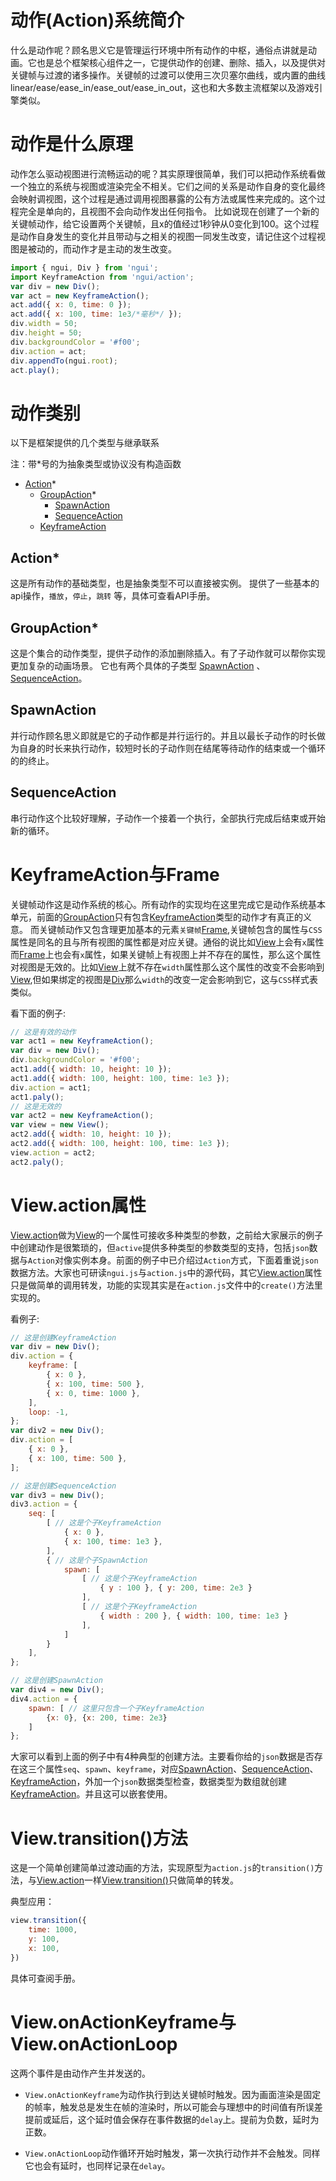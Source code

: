 # 动作(Action)系统简介

什么是动作呢？顾名思义它是管理运行环境中所有动作的中枢，通俗点讲就是动画。它也是总个框架核心组件之一，它提供动作的创建、删除、插入，以及提供对关键帧与过渡的诸多操作。关键帧的过渡可以使用三次贝塞尔曲线，或内置的曲线  linear/ease/ease_in/ease_out/ease_in_out，这也和大多数主流框架以及游戏引擎类似。

# 动作是什么原理

动作怎么驱动视图进行流畅运动的呢？其实原理很简单，我们可以把动作系统看做一个独立的系统与视图或渲染完全不相关。它们之间的关系是动作自身的变化最终会映射调视图，这个过程是通过调用视图暴露的公有方法或属性来完成的。这个过程完全是单向的，且视图不会向动作发出任何指令。
比如说现在创建了一个新的关键帧动作，给它设置两个关键帧，且x的值经过1秒钟从0变化到100。这个过程是动作自身发生的变化并且带动与之相关的视图一同发生改变，请记住这个过程视图是被动的，而动作才是主动的发生改变。

```js
import { ngui, Div } from 'ngui';
import KeyframeAction from 'ngui/action';
var div = new Div();
var act = new KeyframeAction();
act.add({ x: 0, time: 0 });
act.add({ x: 100, time: 1e3/*毫秒*/ });
div.width = 50;
div.height = 50;
div.backgroundColor = '#f00';
div.action = act;
div.appendTo(ngui.root);
act.play();
```

# 动作类别

以下是框架提供的几个类型与继承联系

注：带*号的为抽象类型或协议没有构造函数

* [Action]*
	* [GroupAction]*
		* [SpawnAction] 
		* [SequenceAction]
	* [KeyframeAction]

## Action* 

这是所有动作的基础类型，也是抽象类型不可以直接被实例。
提供了一些基本的api操作，`播放`，`停止`，`跳转` 等，具体可查看API手册。

## GroupAction*

这是个集合的动作类型，提供子动作的添加删除插入。有了子动作就可以帮你实现更加复杂的动画场景。
它也有两个具体的子类型 [SpawnAction] 、[SequenceAction]。

## SpawnAction

并行动作顾名思义即就是它的子动作都是并行运行的。并且以最长子动作的时长做为自身的时长来执行动作，较短时长的子动作则在结尾等待动作的结束或一个循环的的终止。

## SequenceAction

串行动作这个比较好理解，子动作一个接着一个执行，全部执行完成后结束或开始新的循环。

# KeyframeAction与Frame

关键帧动作这是动作系统的核心。所有动作的实现均在这里完成它是动作系统基本单元，前面的[GroupAction]只有包含[KeyframeAction]类型的动作才有真正的义意。
而关键帧动作又包含理更加基本的元素`关键帧`[Frame],关键帧包含的属性与`CSS`属性是同名的且与所有视图的属性都是对应关键。通俗的说比如[View]上会有`x`属性而[Frame]上也会有`x`属性，如果关键帧上有视图上并不存在的属性，那么这个属性对视图是无效的。比如[View]上就不存在`width`属性那么这个属性的改变不会影响到[View],但如果绑定的视图是[Div]那么`width`的改变一定会影响到它，这与`CSS`样式表类似。

看下面的例子:
```js
// 这是有效的动作
var act1 = new KeyframeAction();
var div = new Div();
div.backgroundColor = '#f00';
act1.add({ width: 10, height: 10 });
act1.add({ width: 100, height: 100, time: 1e3 });
div.action = act1;
act1.paly();
// 这是无效的
var act2 = new KeyframeAction();
var view = new View();
act2.add({ width: 10, height: 10 });
act2.add({ width: 100, height: 100, time: 1e3 });
view.action = act2;
act2.paly();
```

# View.action属性

[View.action]做为[View]的一个属性可接收多种类型的参数，之前给大家展示的例子中创建动作是很繁琐的，但`active`提供多种类型的参数类型的支持，包括`json`数据与`Action`对像实例本身。前面的例子中已介绍过`Action`方式，下面着重说`json`数据方法。大家也可研读`ngui.js`与`action.js`中的源代码，其它[View.action]属性只是做简单的调用转发，功能的实现其实是在`action.js`文件中的`create()`方法里实现的。

看例子:
```js
// 这是创建KeyframeAction
var div = new Div();
div.action = {
	keyframe: [
		{ x: 0 },
		{ x: 100, time: 500 },
		{ x: 0, time: 1000 },
	],
	loop: -1,
};
var div2 = new Div();
div.action = [
	{ x: 0 },
	{ x: 100, time: 500 },
];

// 这是创建SequenceAction
var div3 = new Div();
div3.action = {
	seq: [
		[ // 这是个子KeyframeAction
			{ x: 0 },
			{ x: 100, time: 1e3 },
		],
		{ // 这是个子SpawnAction
			spawn: [
				[ // 这是个子KeyframeAction
					{ y : 100 }, { y: 200, time: 2e3 }
				],
				[ // 这是个子KeyframeAction
					{ width : 200 }, { width: 100, time: 1e3 }
				],
			] 
		}
	],
};

// 这是创建SpawnAction
var div4 = new Div();
div4.action = {
	spawn: [ // 这里只包含一个子KeyframeAction
		{x: 0}, {x: 200, time: 2e3} 
	]
};
```

大家可以看到上面的例子中有4种典型的创建方法。主要看你给的`json`数据是否存在这三个属性`seq`、`spawn`、`keyframe`，对应[SpawnAction]、[SequenceAction]、[KeyframeAction]，外加一个`json`数据类型检查，数据类型为数组就创建[KeyframeAction]。并且这可以嵌套使用。

# View.transition()方法

这是一个简单创建简单过渡动画的方法，实现原型为`action.js`的`transition()`方法，与[View.action]一样[View.transition()]只做简单的转发。

典型应用：
```js
view.transition({
    time: 1000,
    y: 100, 
    x: 100,
})
```

具体可查阅手册。

# View.onActionKeyframe与View.onActionLoop

这两个事件是由动作产生并发送的。

* `View.onActionKeyframe`为动作执行到达关键帧时触发。因为画面渲染是固定的帧率，触发总是发生在帧的渲染时，所以可能会与理想中的时间值有所误差提前或延后，这个延时值会保存在事件数据的`delay`上。提前为负数，延时为正数。

* `View.onActionLoop`动作循环开始时触发，第一次执行动作并不会触发。同样它也会有延时，也同样记录在`delay`。

[Action]: https://nodegui.org/doc/action.html#class-action
[GroupAction]: https://nodegui.org/doc/action.html#class-groupaction
[SpawnAction]: https://nodegui.org/doc/action.html#class-spawnaction
[SequenceAction]: https://nodegui.org/doc/action.html#class-sequenceaction
[KeyframeAction]: https://nodegui.org/doc/action.html#class-keyframeaction
[Frame]: https://nodegui.org/doc/action.html#class-frame
[View]: https://nodegui.org/doc/ngui.html#class-view
[Div]: https://nodegui.org/doc/ngui.html#class-div
[View.action]: https://nodegui.org/doc/ngui.html#set-view-action
[View.transition()]: https://nodegui.org/doc/ngui.html#view-transition-style-delay-cb-
